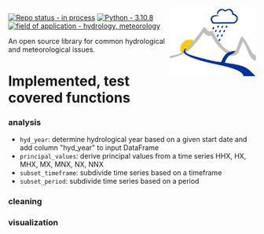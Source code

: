 <img align="right" src="images/logo.svg" alt="logo" width="175"/>   

[![Repo status - in process](https://img.shields.io/static/v1?label=Repo+status&message=in+process&color=ff8300&style=for-the-badge)](https://)
[![Python - 3.10.8](https://img.shields.io/static/v1?label=Python&message=3.10.8&color=yellow&style=for-the-badge&logo=python)](https://)
[![field of application - hydrology, meteorology](https://img.shields.io/static/v1?label=field+of+application&message=hydrology%2C+meteorology&color=blue&style=for-the-badge)](https://)


An open source library for common hydrological and meteorological issues.

# Implemented, test covered functions

### analysis
- `hyd_year`: determine hydrological year based on a given start date and add column "hyd_year" to input DataFrame
- `principal_values`: derive principal values from a time series HHX, HX, MHX, MX, MNX, NX, NNX
- `subset_timeframe`: subdivide time series based on a timeframe
- `subset_period`: subdivide time series based on a period


### cleaning
### visualization